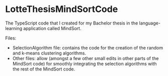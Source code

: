 # LotteThesisMindSortCode
The TypeScript code that I created for my Bachelor thesis in the language-learning application called MindSort.

Files:
- SelectionAlgorithm file: contains the code for the creation of the random and k-means clustering algorithms. 
- Other files: allow (amongst a few other small edits in other parts of the MindSort code) for smoothly integrating the 
selection algorithms with the rest of the MindSort code.

